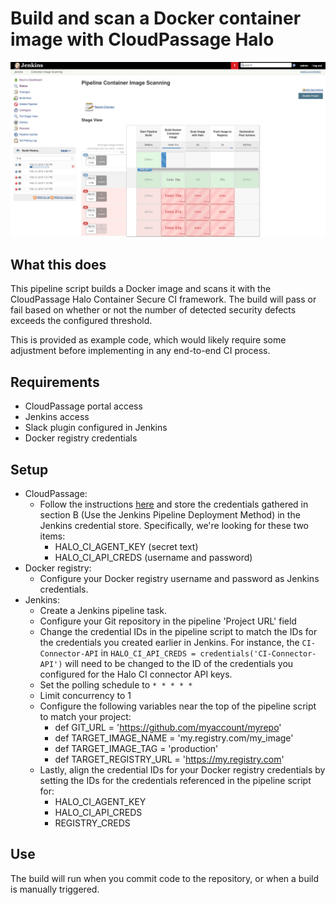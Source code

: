 # Build and scan a Docker container image with CloudPassage Halo

![Jenkins pipeline Docker image scan](./images/scan_container_image_1.png)

## What this does

This pipeline script builds a Docker image and scans it with the CloudPassage
Halo Container Secure CI framework. The build will pass or fail based on
whether or not the number of detected security defects exceeds the configured
threshold.

This is provided as example code, which would likely require some adjustment
before implementing in any end-to-end CI process.

## Requirements

* CloudPassage portal access
* Jenkins access
* Slack plugin configured in Jenkins
* Docker registry credentials

## Setup
* CloudPassage:
  * Follow the instructions [here](https://library.cloudpassage.com/help/appendix-installing-and-running-a-ci-agent)
  and store the credentials gathered in section B (Use the Jenkins Pipeline
  Deployment Method) in the Jenkins credential store. Specifically, we're
  looking for these two items:
    * HALO_CI_AGENT_KEY (secret text)
    * HALO_CI_API_CREDS (username and password)
* Docker registry:
  * Configure your Docker registry username and password as Jenkins credentials.
* Jenkins:
  * Create a Jenkins pipeline task.
  * Configure your Git repository in the pipeline 'Project URL' field
  * Change the credential IDs in the pipeline script to match the IDs for the
  credentials you created earlier in Jenkins. For instance, the
  `CI-Connector-API` in `HALO_CI_API_CREDS = credentials('CI-Connector-API')`
  will need to be changed to the ID of the credentials you configured for the
  Halo CI connector API keys.
  * Set the polling schedule to `* * * * *`
  * Limit concurrency to 1
  * Configure the following variables near the top of the pipeline script to
  match your project:
    * def GIT_URL = 'https://github.com/myaccount/myrepo'
    * def TARGET_IMAGE_NAME = 'my.registry.com/my_image'
    * def TARGET_IMAGE_TAG = 'production'
    * def TARGET_REGISTRY_URL = 'https://my.registry.com'
  * Lastly, align the credential IDs for your Docker registry credentials by
  setting the IDs for the credentials referenced in the pipeline script for:
    * HALO_CI_AGENT_KEY
    * HALO_CI_API_CREDS
    * REGISTRY_CREDS


## Use

The build will run when you commit code to the repository, or when a build is
manually triggered.
